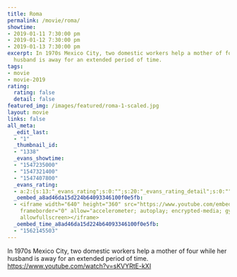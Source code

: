 ```yaml
---
title: Roma
permalink: /movie/roma/
showtime:
- 2019-01-11 7:30:00 pm
- 2019-01-12 7:30:00 pm
- 2019-01-13 7:30:00 pm
excerpt: In 1970s Mexico City, two domestic workers help a mother of four while her
  husband is away for an extended period of time.
tags:
- movie
- movie-2019
rating:
  rating: false
  detail: false
featured_img: /images/featured/roma-1-scaled.jpg
layout: movie
links: false
all_meta:
  _edit_last:
  - "1"
  _thumbnail_id:
  - "1338"
  _evans_showtime:
  - "1547235000"
  - "1547321400"
  - "1547407800"
  _evans_rating:
  - a:2:{s:13:"_evans_rating";s:0:"";s:20:"_evans_rating_detail";s:0:"";}
  _oembed_a8ad46da15d224b64093346100f0e5fb:
  - <iframe width="640" height="360" src="https://www.youtube.com/embed/sKVYRtE-kXI?feature=oembed"
    frameborder="0" allow="accelerometer; autoplay; encrypted-media; gyroscope; picture-in-picture"
    allowfullscreen></iframe>
  _oembed_time_a8ad46da15d224b64093346100f0e5fb:
  - "1562145503"
---
```


In 1970s Mexico City, two domestic workers help a mother of four while her husband is away for an extended period of time. https://www.youtube.com/watch?v=sKVYRtE-kXI